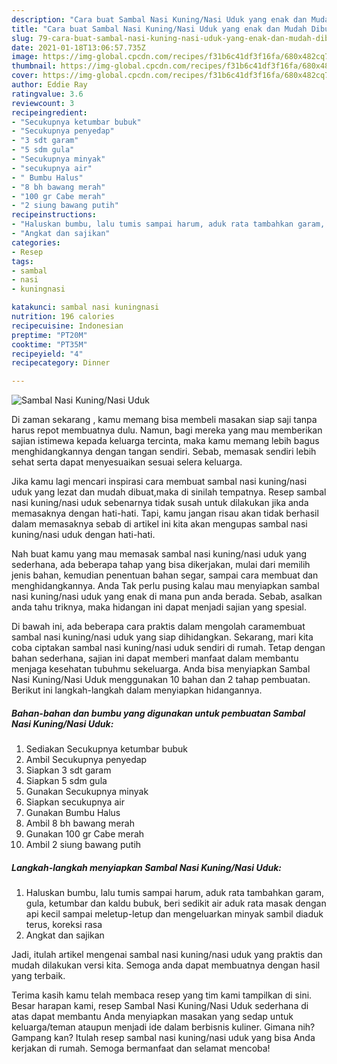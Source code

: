 ```yaml
---
description: "Cara buat Sambal Nasi Kuning/Nasi Uduk yang enak dan Mudah Dibuat"
title: "Cara buat Sambal Nasi Kuning/Nasi Uduk yang enak dan Mudah Dibuat"
slug: 79-cara-buat-sambal-nasi-kuning-nasi-uduk-yang-enak-dan-mudah-dibuat
date: 2021-01-18T13:06:57.735Z
image: https://img-global.cpcdn.com/recipes/f31b6c41df3f16fa/680x482cq70/sambal-nasi-kuningnasi-uduk-foto-resep-utama.jpg
thumbnail: https://img-global.cpcdn.com/recipes/f31b6c41df3f16fa/680x482cq70/sambal-nasi-kuningnasi-uduk-foto-resep-utama.jpg
cover: https://img-global.cpcdn.com/recipes/f31b6c41df3f16fa/680x482cq70/sambal-nasi-kuningnasi-uduk-foto-resep-utama.jpg
author: Eddie Ray
ratingvalue: 3.6
reviewcount: 3
recipeingredient:
- "Secukupnya ketumbar bubuk"
- "Secukupnya penyedap"
- "3 sdt garam"
- "5 sdm gula"
- "Secukupnya minyak"
- "secukupnya air"
- " Bumbu Halus"
- "8 bh bawang merah"
- "100 gr Cabe merah"
- "2 siung bawang putih"
recipeinstructions:
- "Haluskan bumbu, lalu tumis sampai harum, aduk rata tambahkan garam, gula, ketumbar dan kaldu bubuk, beri sedikit air aduk rata masak dengan api kecil sampai meletup-letup dan mengeluarkan minyak sambil diaduk terus, koreksi rasa"
- "Angkat dan sajikan"
categories:
- Resep
tags:
- sambal
- nasi
- kuningnasi

katakunci: sambal nasi kuningnasi 
nutrition: 196 calories
recipecuisine: Indonesian
preptime: "PT20M"
cooktime: "PT35M"
recipeyield: "4"
recipecategory: Dinner

---
```



![Sambal Nasi Kuning/Nasi Uduk](https://img-global.cpcdn.com/recipes/f31b6c41df3f16fa/680x482cq70/sambal-nasi-kuningnasi-uduk-foto-resep-utama.jpg)

Di zaman  sekarang , kamu memang bisa membeli masakan siap saji tanpa harus repot membuatnya dulu. Namun, bagi mereka yang mau memberikan sajian istimewa kepada keluarga tercinta, maka kamu memang lebih bagus menghidangkannya dengan tangan sendiri. Sebab, memasak sendiri lebih sehat serta dapat menyesuaikan sesuai selera keluarga.

Jika kamu lagi mencari inspirasi cara membuat sambal nasi kuning/nasi uduk yang lezat dan mudah dibuat,maka di sinilah tempatnya. Resep sambal nasi kuning/nasi uduk  sebenarnya tidak susah untuk dilakukan jika anda memasaknya dengan hati-hati. Tapi, kamu jangan risau akan tidak berhasil dalam memasaknya 
sebab di artikel ini kita akan mengupas sambal nasi kuning/nasi uduk dengan hati-hati.  



Nah buat kamu yang mau memasak sambal nasi kuning/nasi uduk yang sederhana, ada beberapa tahap yang bisa dikerjakan, mulai dari memilih jenis bahan, kemudian penentuan bahan segar, sampai cara membuat dan menghidangkannya. Anda Tak perlu pusing kalau mau menyiapkan sambal nasi kuning/nasi uduk yang enak di mana pun anda berada. Sebab, asalkan anda  tahu triknya, maka hidangan ini dapat menjadi sajian yang spesial.

Di bawah ini, ada beberapa cara praktis  dalam mengolah caramembuat sambal nasi kuning/nasi uduk yang siap dihidangkan. Sekarang, mari kita coba ciptakan sambal nasi kuning/nasi uduk sendiri di rumah. Tetap dengan bahan sederhana, sajian ini dapat memberi manfaat dalam membantu menjaga kesehatan tubuhmu sekeluarga. Anda bisa menyiapkan Sambal Nasi Kuning/Nasi Uduk menggunakan 10 bahan dan 2 tahap pembuatan. Berikut ini langkah-langkah dalam menyiapkan hidangannya.

<!--inarticleads1-->

##### Bahan-bahan dan bumbu yang digunakan untuk pembuatan Sambal Nasi Kuning/Nasi Uduk:

1. Sediakan Secukupnya ketumbar bubuk
1. Ambil Secukupnya penyedap
1. Siapkan 3 sdt garam
1. Siapkan 5 sdm gula
1. Gunakan Secukupnya minyak
1. Siapkan secukupnya air
1. Gunakan  Bumbu Halus
1. Ambil 8 bh bawang merah
1. Gunakan 100 gr Cabe merah
1. Ambil 2 siung bawang putih




<!--inarticleads2-->

##### Langkah-langkah menyiapkan Sambal Nasi Kuning/Nasi Uduk:

1. Haluskan bumbu, lalu tumis sampai harum, aduk rata tambahkan garam, gula, ketumbar dan kaldu bubuk, beri sedikit air aduk rata masak dengan api kecil sampai meletup-letup dan mengeluarkan minyak sambil diaduk terus, koreksi rasa
1. Angkat dan sajikan




Jadi, itulah artikel mengenai  sambal nasi kuning/nasi uduk  yang praktis dan mudah dilakukan versi kita. Semoga anda dapat membuatnya dengan hasil yang terbaik. 

Terima kasih kamu telah membaca resep yang tim kami tampilkan di sini. Besar harapan kami, resep  Sambal Nasi Kuning/Nasi Uduk sederhana di atas dapat membantu Anda menyiapkan masakan yang sedap untuk keluarga/teman ataupun menjadi ide dalam berbisnis kuliner. Gimana nih? Gampang kan? Itulah resep sambal nasi kuning/nasi uduk yang bisa Anda kerjakan di rumah. Semoga bermanfaat dan selamat mencoba!

